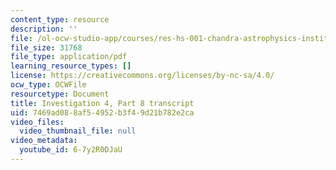 ```yaml
---
content_type: resource
description: ''
file: /ol-ocw-studio-app/courses/res-hs-001-chandra-astrophysics-institute/6-7y2R0DJaU_transcript.pdf
file_size: 31768
file_type: application/pdf
learning_resource_types: []
license: https://creativecommons.org/licenses/by-nc-sa/4.0/
ocw_type: OCWFile
resourcetype: Document
title: Investigation 4, Part 8 transcript
uid: 7469ad08-8af5-4952-b3f4-9d21b782e2ca
video_files:
  video_thumbnail_file: null
video_metadata:
  youtube_id: 6-7y2R0DJaU
---
```

